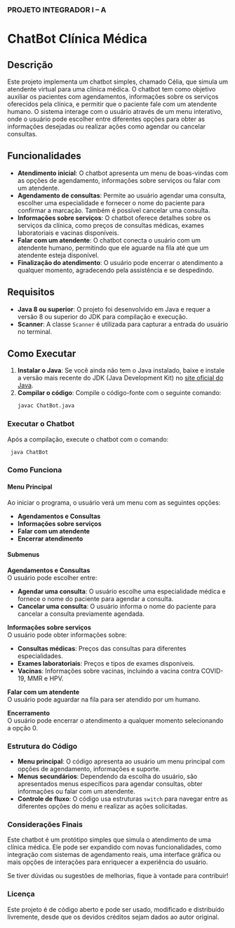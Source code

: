 ### PROJETO INTEGRADOR I – A
# ChatBot Clínica Médica

## Descrição

Este projeto implementa um chatbot simples, chamado Célia, que simula um atendente virtual para uma clínica médica. O chatbot tem como objetivo auxiliar os pacientes com agendamentos, informações sobre os serviços oferecidos pela clínica, e permitir que o paciente fale com um atendente humano. O sistema interage com o usuário através de um menu interativo, onde o usuário pode escolher entre diferentes opções para obter as informações desejadas ou realizar ações como agendar ou cancelar consultas.

## Funcionalidades

- **Atendimento inicial**: O chatbot apresenta um menu de boas-vindas com as opções de agendamento, informações sobre serviços ou falar com um atendente.
- **Agendamento de consultas**: Permite ao usuário agendar uma consulta, escolher uma especialidade e fornecer o nome do paciente para confirmar a marcação. Também é possível cancelar uma consulta.
- **Informações sobre serviços**: O chatbot oferece detalhes sobre os serviços da clínica, como preços de consultas médicas, exames laboratoriais e vacinas disponíveis.
- **Falar com um atendente**: O chatbot conecta o usuário com um atendente humano, permitindo que ele aguarde na fila até que um atendente esteja disponível.
- **Finalização do atendimento**: O usuário pode encerrar o atendimento a qualquer momento, agradecendo pela assistência e se despedindo.

## Requisitos

- **Java 8 ou superior**: O projeto foi desenvolvido em Java e requer a versão 8 ou superior do JDK para compilação e execução.
- **Scanner**: A classe `Scanner` é utilizada para capturar a entrada do usuário no terminal.

## Como Executar

1. **Instalar o Java**: Se você ainda não tem o Java instalado, baixe e instale a versão mais recente do JDK (Java Development Kit) no [site oficial do Java](https://www.oracle.com/java/technologies/javase-jdk11-downloads.html).
2. **Compilar o código**: Compile o código-fonte com o seguinte comando:
   ```bash
   javac ChatBot.java
    ```
### Executar o Chatbot
Após a compilação, execute o chatbot com o comando:
  ```bash
   java ChatBot
  ```
### Como Funciona

#### Menu Principal

Ao iniciar o programa, o usuário verá um menu com as seguintes opções:

- **Agendamentos e Consultas**
- **Informações sobre serviços**
- **Falar com um atendente**
- **Encerrar atendimento**

#### Submenus

**Agendamentos e Consultas**  
O usuário pode escolher entre:

- **Agendar uma consulta**: O usuário escolhe uma especialidade médica e fornece o nome do paciente para agendar a consulta.
- **Cancelar uma consulta**: O usuário informa o nome do paciente para cancelar a consulta previamente agendada.

**Informações sobre serviços**  
O usuário pode obter informações sobre:

- **Consultas médicas**: Preços das consultas para diferentes especialidades.
- **Exames laboratoriais**: Preços e tipos de exames disponíveis.
- **Vacinas**: Informações sobre vacinas, incluindo a vacina contra COVID-19, MMR e HPV.

**Falar com um atendente**  
O usuário pode aguardar na fila para ser atendido por um humano.

**Encerramento**  
O usuário pode encerrar o atendimento a qualquer momento selecionando a opção 0.

### Estrutura do Código

- **Menu principal**: O código apresenta ao usuário um menu principal com opções de agendamento, informações e suporte.
- **Menus secundários**: Dependendo da escolha do usuário, são apresentados menus específicos para agendar consultas, obter informações ou falar com um atendente.
- **Controle de fluxo**: O código usa estruturas `switch` para navegar entre as diferentes opções do menu e realizar as ações solicitadas.

### Considerações Finais

Este chatbot é um protótipo simples que simula o atendimento de uma clínica médica. Ele pode ser expandido com novas funcionalidades, como integração com sistemas de agendamento reais, uma interface gráfica ou mais opções de interações para enriquecer a experiência do usuário.

Se tiver dúvidas ou sugestões de melhorias, fique à vontade para contribuir!

### Licença

Este projeto é de código aberto e pode ser usado, modificado e distribuído livremente, desde que os devidos créditos sejam dados ao autor original.


